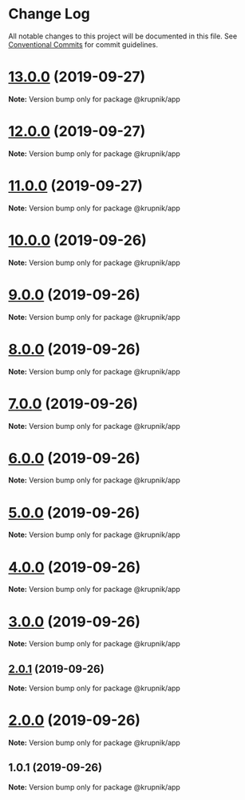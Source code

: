 # Change Log

All notable changes to this project will be documented in this file.
See [Conventional Commits](https://conventionalcommits.org) for commit guidelines.

# [13.0.0](https://github.com/yurikrupniktools/lerna-examples/compare/@krupnik/app@12.0.0...@krupnik/app@13.0.0) (2019-09-27)

**Note:** Version bump only for package @krupnik/app





# [12.0.0](https://github.com/yurikrupniktools/lerna-examples/compare/@krupnik/app@11.0.0...@krupnik/app@12.0.0) (2019-09-27)

**Note:** Version bump only for package @krupnik/app





# [11.0.0](https://github.com/yurikrupniktools/lerna-examples/compare/@krupnik/app@10.0.0...@krupnik/app@11.0.0) (2019-09-27)

**Note:** Version bump only for package @krupnik/app





# [10.0.0](https://github.com/yurikrupniktools/lerna-examples/compare/@krupnik/app@9.0.0...@krupnik/app@10.0.0) (2019-09-26)

**Note:** Version bump only for package @krupnik/app





# [9.0.0](https://github.com/yurikrupniktools/lerna-examples/compare/@krupnik/app@8.0.0...@krupnik/app@9.0.0) (2019-09-26)

**Note:** Version bump only for package @krupnik/app





# [8.0.0](https://github.com/yurikrupniktools/lerna-examples/compare/@krupnik/app@7.0.0...@krupnik/app@8.0.0) (2019-09-26)

**Note:** Version bump only for package @krupnik/app





# [7.0.0](https://github.com/yurikrupniktools/lerna-examples/compare/@krupnik/app@6.0.0...@krupnik/app@7.0.0) (2019-09-26)

**Note:** Version bump only for package @krupnik/app





# [6.0.0](https://github.com/yurikrupniktools/lerna-examples/compare/@krupnik/app@5.0.0...@krupnik/app@6.0.0) (2019-09-26)

**Note:** Version bump only for package @krupnik/app





# [5.0.0](https://github.com/yurikrupniktools/lerna-examples/compare/@krupnik/app@4.0.0...@krupnik/app@5.0.0) (2019-09-26)

**Note:** Version bump only for package @krupnik/app





# [4.0.0](https://github.com/yurikrupniktools/lerna-examples/compare/@krupnik/app@3.0.0...@krupnik/app@4.0.0) (2019-09-26)

**Note:** Version bump only for package @krupnik/app





# [3.0.0](https://github.com/yurikrupniktools/lerna-examples/compare/@krupnik/app@2.0.1...@krupnik/app@3.0.0) (2019-09-26)

**Note:** Version bump only for package @krupnik/app





## [2.0.1](https://github.com/yurikrupniktools/lerna-examples/compare/@krupnik/app@2.0.0...@krupnik/app@2.0.1) (2019-09-26)

**Note:** Version bump only for package @krupnik/app





# [2.0.0](https://github.com/yurikrupniktools/lerna-examples/compare/@krupnik/app@1.0.1...@krupnik/app@2.0.0) (2019-09-26)

**Note:** Version bump only for package @krupnik/app





## 1.0.1 (2019-09-26)

**Note:** Version bump only for package @krupnik/app
